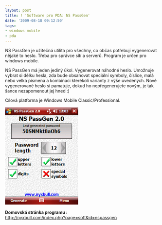 ```yaml
---
layout: post
title: ! 'Software pro PDA: NS PassGen'
date: '2009-08-18 09:12:50'
tags:
- windows mobile
- pda
---
```


NS PassGen je užitečná utilita pro všechny, co občas potřebují
vygenerovat nějaké to heslo. Třeba pro správce sítí a serverů. Program je
určen pro windows mobile.


<p>NS PassGen má jeden jediný úkol. Vygenerovat náhodné heslo. Umožnuje
vybrat si délku hesla, zda bude obsahovat speciální symboly, číslice, malá
nebo velká písmena a kombinaci kterékoli varianty z výše uvedených.
Nové vygenerované heslo si pamatuje, dokud ho nepřegenerujete novým, je tak
šance nezapomenout jej hned :)</p>

<p>Cílová platforma je Windows Mobile Classic/Professional.</p>

<div><img src="/images/54.gif" width="240" alt="NS PassGen"
height="320" /></div>

<p><strong>Domovská stránka programu :</strong>
<br /><a
href="http://nyxbull.com/index.php?page=soft&id=nspassgen">http://nyxbull­.com/index.php?pa­ge=soft&id=ns­passgen</a></p>

